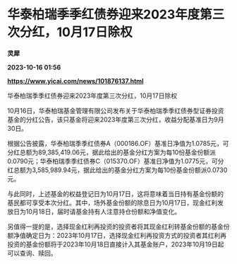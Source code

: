# 华泰柏瑞季季红债券迎来2023年度第三次分红，10月17日除权
**灵犀**

**2023-10-16 01:56**

**https://www.yicai.com/news/101876137.html**

华泰柏瑞季季红债券迎来2023年度第三次分红，10月17日除权

10月16日，华泰柏瑞基金管理有限公司发布关于华泰柏瑞季季红债券型证券投资基金的分红公告，该只基金将迎来2023年度第三次分红，收益分配基准日为9月30日。

根据公告披露，华泰柏瑞季季红债券A（000186.OF）基准日净值为1.0785元，可分红总额为89,385,419.06元，据此给出的基金分红方案为每10份基金份额派0.0790元；华泰柏瑞季季红债券C（015370.OF）基准日净值为1.0775元，可分红总额为3,585,989.94元，据此给出的基金分红方案为每10份基金份额派0.0730元。

与此同时，上述基金的权益登记日为10月17日，这将意味着当日持有基金份额的基民都可享受本次分红。其中，场外基金份额的除息日为10月17日，现金红利发放日为10月18日，届时请基金持有人注意持仓份额和净值变化。

另值得一提的是，选择现金红利再投资的投资者将其现金红利转基金份额的基金份额净值确定日为：2023年10月17日，选择现金红利再投资方式的投资者其红利再投资的基金份额将于2023年10月18日直接计入其基金账户，2023年10月19日起可以查询、赎回。
